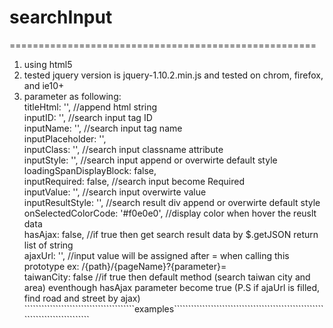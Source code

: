 # searchInput
=====================================================

1. using html5
2. tested jquery version is jquery-1.10.2.min.js and tested on chrom, firefox, and ie10+
3. parameter as following:
<br/>	titleHtml: '',                             //append html string
<br/>	inputID: '',                               //search input tag ID
<br/>	inputName: '',                             //search input tag name
<br/>	inputPlaceholder: '',
<br/>	inputClass: '',                            //search input classname attribute
<br/>	inputStyle: '',                            //search input append or overwirte default style
<br/>	loadingSpanDisplayBlock: false,
<br/>	inputRequired: false,                      //search input become Required
<br/>	inputValue: '',                            //search input overwirte value
<br/>	inputResultStyle: '',                      //search result div append or overwirte default style
<br/>	onSelectedColorCode: '#f0e0e0',            //display color when hover the reuslt data
<br/>	hasAjax: false,                            //if true then get search result data by $.getJSON return list of string
<br/>	ajaxUrl: '',                               //input value will be assigned after = when calling this prototype ex: /{path}/{pageName}?{parameter}=
<br/>	taiwanCity: false                          //if true then default method (search taiwan city and area) eventhough hasAjax parameter become true (P.S if ajaUrl is filled, find road and street by ajax)
```````````````````````````````````````examples````````````````````````````````````````````````````````````````````````````
<div id="companyDiv" style="float: left; position: relative"></div>
<div id="addressDiv" style="float: left; position: relative"></div>
<div id="notitleDiv" style="float: left; position: relative"></div>
<div id="editAddressDiv" style="position:relative;"></div>
    
<script type="text/javascript">
	$('#companyDiv').searchInput({
	   titleHtml: '公司別: ',
	   inputID: 'company',
	   inputName: 'company',
	   hasAjax: true,
	   ajaxUrl: '/API/getCompanyName.aspx?CompanyName='
	});
	
	$('#addressDiv').searchInput({
            titleHtml: '<div>姓名</div>',
            inputID: 'name',
            inputName: 'name',
	    inputValue: 'myName',  // inputValue: '' same as not declare
            inputResultStyle: 'max-height:300px;'
        });
	
	$('#notitleDiv').searchInput({
            titleHtml: '地址 ',
            inputPlaceholder: '城市和區域',
            inputID: 'address',
            inputName: 'address',
            inputStyle: 'width:500px;font-size:larger;padding:10px;',
            inputResultStyle: 'font-size:larger;',
            onSelectedColorCode: 'lightblue',
            taiwanCity: true
        });
	
	$('#notitleDiv').searchInput({
                inputPlaceholder: '地址提示只有顯示縣市和區',
                inputID: 'Address',
                inputName: 'Address',
                inputStyle: 'width:500px;padding:5px;background-color: #f0f0f0;',
                inputResultStyle: 'width:510px;left:13px;font-size: 11pt;background-color: #f0f0f0;',
                taiwanCity: true,
                ajaxUrl: '/API/getAddressByOrderAddress.aspx?address='
        });
	
	$('#editAddressDiv').searchInput({
            inputPlaceholder: '地址提示只有顯示縣市和區',
            inputID: 'editAddress',
            inputName: 'editAddress',
            inputValue: '{Address}',
            loadingSpanDisplayBlock: true,
            inputResultStyle: 'width:510px;left:0px;font-size: 11pt;background-color: #f0f0f0;',
            taiwanCity: true,
            ajaxUrl: '/API/getAddressByOrderAddress.aspx?address='
        });
</script>
```
